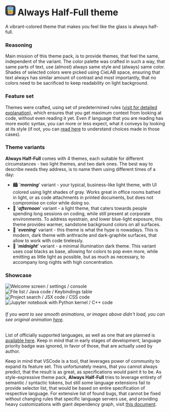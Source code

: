 # ![logo icon small](img/icon/icon_sm.png) Always Half-Full theme
A vibrant-colored theme that makes you feel like the glass is always half-full.

### Reasoning 
Main mission of this theme pack, is to provide themes, that feel the same, independent of the variant. The color palette was crafted in such a way, that same parts of text, use (almost) always same style and (always) same color. Shades of selected colors were picked using CieLAB space, ensuring that text always has similar amount of contrast and most importantly, that no colors need to be sacrificed to keep readability on light background.

### Feature set
Themes were crafted, using set of predetermined rules ([visit for detailed explanation](https://github.com/ScheiBig-Production/Always-Half-Full-theme/blob/main/documentation/general_coloring_scheme.md)), which ensures that you get maximum context from looking at code, without even reading it yet. Even if language that you are reading has more exotic syntax, you can more or less expect, what it conveys by looking at its style (if not, you can [read here](https://github.com/ScheiBig-Production/Always-Half-Full-theme/blob/main/documentation/exceptions_from_gcs.md) to understand choices made in those cases).

### Theme variants
__Always Half-Full__ comes with 4 themes, each suitable for different circumstances - two light themes, and two dark ones. The best way to describe needs they address, is to name them using different times of a day:
- 🏙️ '_**morning**_' variant - your typical, business-like light theme, with UI colored using light shades of gray. Works great in office rooms bathed in light, or as code attachments in printed documents, but does not compromise on color while doing so.
- 🌇 '_**afternoon**_' variant - a light theme, that caters towards people spending long sessions on coding, while still present at corporate environments. To address eyestrain, and lower blue-light exposure, this theme provides warmer, sandstone background colors on all surfaces.
- 🌆 '_**evening**_' variant - this theme is what the hype is nowadays. This is modern, dark theme with anthracite and dark-graphite surfaces, that allow to work with code tirelessly.
- 🌃 '_**midnight**_' variant - a minimal illumination dark theme. This variant uses coal blacks as base, allowing for colors to pop even more, while emitting as little light as possible, but as much as necessary, to accompany long nights with high concentration.

### Showcase

![Welcome screen / settings / console](img/animations/1.gif "Welcome screen / settings / console")
![File list / Java code / Keybindings table](img/animations/2.gif "File list / Java code / Keybindings table")
![Project search / JSX code / CSS code](img/animations/3.gif "Project search / JSX code / CSS code")
![Jupyter notebook with Python kernel / C++ code](img/animations/4.gif "Jupyter notebook with Python kernel / C++ code")

###### If you want to see smooth animations, or images above didn't load, you can see original animation [here](https://scheibig-production.github.io/Always-Half-Full-theme/).

List of officially supported languages, as well as one that are planned is [available here](https://github.com/search?q=repo%3AScheiBig-Production%2FAlways-Half-Full-theme+created%3A%3C2023-08-02+author%3AScheiBig+author%3ANuttyJelly&type=issues&ref=advsearch). Keep in mind that in early stages of development, language priority badge was ignored, in favor of those, that are actually used by author.

Keep in mind that VSCode is a tool, that leverages power of community to expand its feature set. This unfortunately means, that you cannot always predict, that the result is as great, as specifications would paint it to be. As style-expressive theme pack, __Always Half-Full__ tries to leverage entirety of semantic / syntactic tokens, but still some language extensions fail to provide selector list, that would be based on entire specification of respective language. For extensive list of found bugs, that cannot be fixed without changing rules that specific language servers use, and providing heavy customizations with giant dependency graph, visit [this document](https://github.com/ScheiBig-Production/Always-Half-Full-theme/blob/main/documentation/known_bugs.md).

